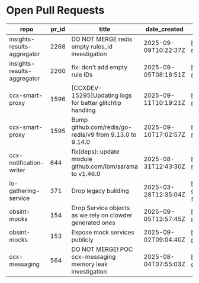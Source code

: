 # Open Pull Requests
repo | pr_id | title | date_created | url | author | ci_status
---|---|---|---|---|---|---
insights-results-aggregator | 2268 | DO NOT MERGE redis empty rules_id investigation | 2025-09-09T10:22:37Z | https://github.com/RedHatInsights/insights-results-aggregator/pull/2268 | Jakub007d | failed
insights-results-aggregator | 2260 | fix: don't add empty rule IDs | 2025-09-05T08:18:51Z | https://github.com/RedHatInsights/insights-results-aggregator/pull/2260 | juandspy | ok
ccx-smart-proxy | 1596 | [CCXDEV-15295]Updating logs for better glitchtip handling | 2025-09-11T10:19:21Z | https://github.com/RedHatInsights/insights-results-smart-proxy/pull/1596 | Jakub007d | failed
ccx-smart-proxy | 1595 | Bump github.com/redis/go-redis/v9 from 9.13.0 to 9.14.0 | 2025-09-10T17:02:57Z | https://github.com/RedHatInsights/insights-results-smart-proxy/pull/1595 | app/dependabot | failed
ccx-notification-writer | 644 | fix(deps): update module github.com/ibm/sarama to v1.46.0 | 2025-08-31T12:43:30Z | https://github.com/RedHatInsights/ccx-notification-writer/pull/644 | app/red-hat-konflux | failed
io-gathering-service | 371 | Drop legacy building | 2025-03-28T12:35:04Z | https://github.com/RedHatInsights/insights-operator-gathering-conditions-service/pull/371 | ikerreyes | failed
obsint-mocks | 154 | Drop Service objects as we rely on clowder generated ones | 2025-09-05T13:57:45Z | https://github.com/RedHatInsights/obsint-mocks/pull/154 | ikerreyes | ok
obsint-mocks | 153 | Expose mock services publicly | 2025-09-02T09:04:40Z | https://github.com/RedHatInsights/obsint-mocks/pull/153 | ikerreyes | ok
ccx-messaging | 564 | DO NOT MERGE! POC ccx-messaging memory leak investigation | 2025-08-04T07:55:03Z | https://github.com/RedHatInsights/insights-ccx-messaging/pull/564 | Jakub007d | failed


